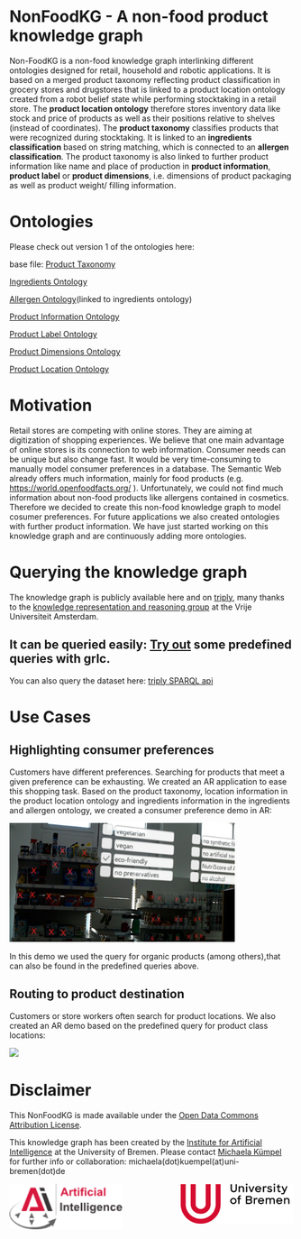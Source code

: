 
# NonFoodKG - A non-food product knowledge graph

Non-FoodKG is a non-food knowledge graph interlinking different ontologies designed for retail, household and robotic applications. It is based on a merged product taxonomy reflecting product classification in grocery stores and drugstores that is linked to a product location ontology created from a robot belief state while performing stocktaking in a retail store. The <b>product location ontology</b> therefore stores inventory data like stock and price of products as well as their positions relative to shelves (instead of coordinates). The <b>product taxonomy</b> classifies products that were recognized during stocktaking. It is linked to an <b>ingredients classification</b> based on string matching, which is connected to an <b>allergen classification</b>. The product taxonomy is also linked to further product information like name and place of production in <b>product information</b>,<b> product label</b> or <b>product dimensions</b>, i.e. dimensions of product packaging as well as product weight/ filling information. 

# Ontologies

Please check out version 1 of the ontologies here:

base file: <a href="https://raw.githubusercontent.com/K4R-IAI/AllIn-NonFoodKG/master/WebGraph/ProductTaxonomy.owl">Product Taxonomy</a>

<a href="https://raw.githubusercontent.com/K4R-IAI/AllIn-NonFoodKG/master/WebGraph/Ingredients.owl">Ingredients Ontology</a>

<a href="https://raw.githubusercontent.com/K4R-IAI/AllIn-NonFoodKG/master/WebGraph/Allergen.owl">Allergen Ontology</a>(linked to ingredients ontology)

<a href="https://raw.githubusercontent.com/K4R-IAI/AllIn-NonFoodKG/master/WebGraph/ProductInfo.owl">Product Information Ontology</a>

<a href="https://raw.githubusercontent.com/K4R-IAI/AllIn-NonFoodKG/master/WebGraph/Label.owl">Product Label Ontology</a>

<a href="https://raw.githubusercontent.com/K4R-IAI/AllIn-NonFoodKG/master/WebGraph/ProductDimensions.owl">Product Dimensions Ontology</a>

<a href="https://raw.githubusercontent.com/K4R-IAI/AllIn-NonFoodKG/master/WebGraph/ProductToShelf.owl">Product Location Ontology</a>

# Motivation

Retail stores are competing with online stores. They are aiming at digitization of shopping experiences. We believe that one main advantage of online stores is its connection to web information. Consumer needs can be unique but also change fast. It would be very time-consuming to manually model consumer preferences in a database. The Semantic Web already offers much information, mainly for food products (e.g. https://world.openfoodfacts.org/ ). Unfortunately, we could not find much information about non-food products like allergens contained in cosmetics. Therefore we decided to create this non-food knowledge graph to model cosumer preferences. For future applications we also created ontologies with further product information.
We have just started working on this knowledge graph and are continuously adding more ontologies.

# Querying the knowledge graph

The knowledge graph is publicly available here and on <a href="https://triply.cc/">triply</a>, many thanks to the <a href="https://krr.cs.vu.nl/">knowledge representation and reasoning group</a> at the Vrije Universiteit Amsterdam.

<h2>It can be queried easily: <a href="http://grlc.io/api/K4R-IAI/NonFoodKG/SPARQLfiles/"><b>Try out</b></a> some predefined queries with grlc.</h2>

You can also query the dataset here: <a href="https://api.krr.triply.cc/datasets/mkumpel/NonFoodKG/services/NonFoodKG/sparql">triply SPARQL api</a>

# Use Cases

<h2>Highlighting consumer preferences</h2>

Customers have different preferences. Searching for products that meet a given preference can be exhausting. We created an AR application to ease this shopping task.
Based on the product taxonomy, location information in the product location ontology and ingredients information in the ingredients and allergen ontology, we created a consumer preference demo in AR:

<img src="UseCaseImg/HoloPreference.jpg" width="400"/>

In this demo we used the query for organic products (among others),that can also be found in the predefined queries above.

<h2>Routing to product destination</h2>

Customers or store workers often search for product locations. We also created an AR demo based on the predefined query for product class locations:

<img src="UseCaseImg/Routing.png" width="200"/>

# Disclaimer

This NonFoodKG is made available under the <a href="http://opendatacommons.org/licenses/by/1.0/">Open Data Commons Attribution License</a>.


This knowledge graph has been created by the <a href="https://ai.uni-bremen.de/">Institute for Artificial Intelligence</a> at the University of Bremen. Please contact <a href="https://ai.uni-bremen.de/team/michaela_k%C3%BCmpel">Michaela Kümpel</a> for further info or collaboration: michaela(dot)kuempel(at)uni-bremen(dot)de

<img src="UseCaseImg/ai_logo.png" width="200"/><img align=right src="UseCaseImg/university_new.png" width="200"/>
